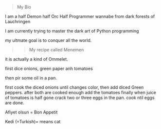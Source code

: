 > My Bio

I am a half Demon half Orc Half Programmer wannabe from dark forests of Lauchringen

I am currently trying to master the dark art of Python programming

my ultmate goal is to conquer all the world.


>>My recipe called Menemen

it is actually a kind of Ommelet.

first dice onions, green paper anh tomatoes

then pir some oil in a pan.

first cook the diced onions until changes color, then add diced Green peppers.
after both are cooked enough add the tomatoes
finally when juice of tomatoes is half gone crack two or three eggs in the pan. cook ntil eggs are done.


Afiyet olsun = Bon Appetit


Kedi (=Turkish)= means cat
